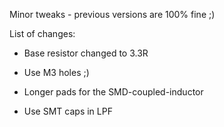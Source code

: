 Minor tweaks - previous versions are 100% fine ;)

List of changes:

- Base resistor changed to 3.3R

- Use M3 holes ;)

- Longer pads for the SMD-coupled-inductor

- Use SMT caps in LPF
